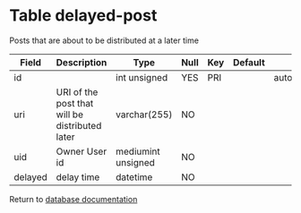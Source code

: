 Table delayed-post
===========
Posts that are about to be distributed at a later time

| Field | Description | Type | Null | Key | Default | Extra |
| ----- | ----------- | ---- | ---- | --- | ------- | ----- |
| id |  | int unsigned | YES | PRI |  | auto_increment |    
| uri | URI of the post that will be distributed later | varchar(255) | NO |  |  |  |    
| uid | Owner User id | mediumint unsigned | NO |  |  |  |    
| delayed | delay time | datetime | NO |  |  |  |    

Return to [database documentation](help/database)
